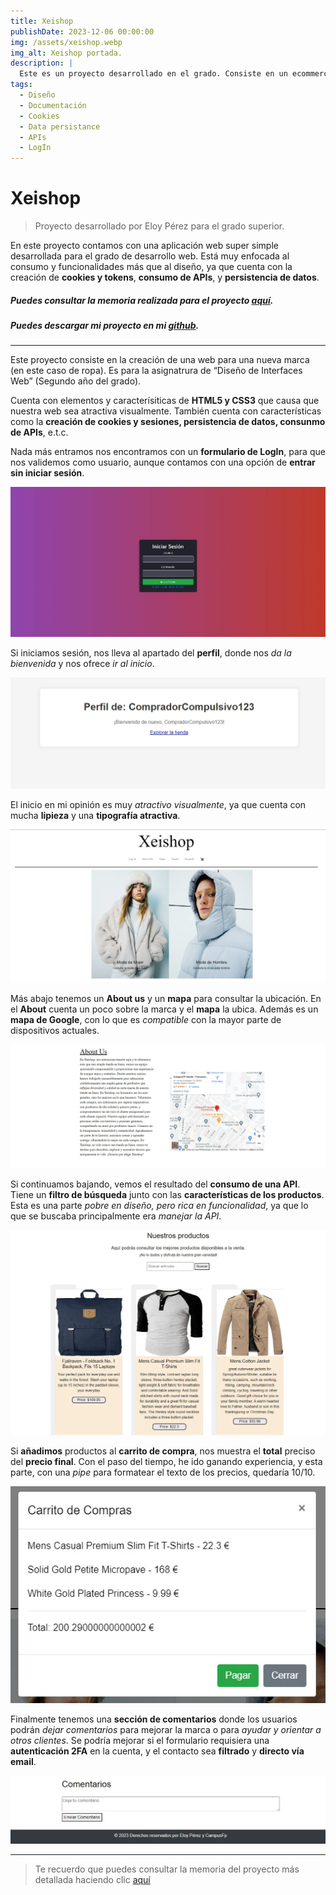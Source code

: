 ```yaml
---
title: Xeishop
publishDate: 2023-12-06 00:00:00
img: /assets/xeishop.webp
img_alt: Xeishop portada.
description: |
  Este es un proyecto desarrollado en el grado. Consiste en un ecommerce inspirado en las tiendas del grupo Inditex "Zara" o "Pull&Bear"
tags:
  - Diseño
  - Documentación
  - Cookies
  - Data persistance
  - APIs
  - LogIn
---
```


# Xeishop
> Proyecto desarrollado por Eloy Pérez para el grado superior.

En este proyecto contamos con una aplicación web super simple desarrollada para el grado de desarrollo web.
Está muy enfocada al consumo y funcionalidades más que al diseño, ya que cuenta con la creación de **cookies y tokens**, **consumo de APIs**, y **persistencia de datos**.

##### Puedes consultar la memoria realizada para el proyecto [aquí](/public/assets/work/xeishop/XeishopMemoria.pdf).

##### Puedes descargar mi proyecto en mi <a href="https://github.com/eloypgweb/Xeishop">github</a>.

<hr>

Este proyecto consiste en la creación de una web para una nueva marca (en este caso de ropa). Es para la asignatrura de “Diseño de Interfaces Web” (Segundo año del grado).

Cuenta con elementos y caracterísiticas de **HTML5 y CSS3** que causa que nuestra web sea atractiva visualmente. También cuenta con características como la **creación de cookies y sesiones, persistencia de datos, consunmo de APIs**, e.t.c.

Nada más entramos nos encontramos con un **formulario de LogIn**, para que nos validemos como usuario, aunque contamos con una opción de **entrar sin iniciar sesión**.

![img1](/public/assets/work/xeishop/xei1.webp)

Si iniciamos sesión, nos lleva al apartado del **perfil**, donde nos *da la bienvenida* y nos ofrece *ir al inicio*.

![img1](/public/assets/work/xeishop/xei2.webp)

El inicio en mi opinión es muy *atractivo visualmente*, ya que cuenta con mucha **lipieza** y una **tipografía atractiva**.

![img1](/public/assets/work/xeishop/xei3.webp)

Más abajo tenemos un **About us** y un **mapa** para consultar la ubicación. En el **About** cuenta un poco sobre la marca y el **mapa** la ubica. Además es un **mapa de Google**, con lo que es *compatible* con la mayor parte de dispositivos actuales.

![img1](/public/assets/work/xeishop/xei4.webp)

Si continuamos bajando, vemos el resultado del **consumo de una API**. Tiene un **filtro de búsqueda** junto con las **características de los productos**. Esta es una parte *pobre en diseño, pero rica en funcionalidad*, ya que lo que se buscaba principalmente era *manejar la API*.

![img1](/public/assets/work/xeishop/xei5.webp)

Si **añadimos** productos al **carrito de compra**, nos muestra el **total** preciso del **precio final**. Con el paso del tiempo, he ido ganando experiencia, y esta parte, con una *pipe* para formatear el texto de los precios, quedaría 10/10.

![img1](/public/assets/work/xeishop/xei7.webp)

Finalmente tenemos una **sección de comentarios** donde los usuarios podrán *dejar comentarios* para mejorar la marca o para *ayudar y orientar a otros clientes*. Se podría mejorar si el formulario requisiera una **autenticación 2FA** en la cuenta, y el contacto sea **filtrado** y **directo vía email**.

![img1](/public/assets/work/xeishop/xei6.webp)

<hr>

> Te recuerdo que puedes consultar la memoria del proyecto más detallada haciendo clic [aquí](/public/assets/work/xeishop/XeishopMemoria.pdf)
